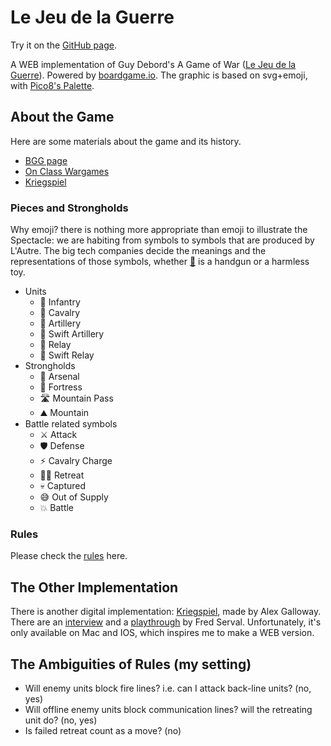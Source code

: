 # Le Jeu de la Guerre

Try it on the [GitHub page](https://iamcxds.github.io/kriegspiel).

A WEB implementation of Guy Debord's A Game of War ([Le Jeu de la Guerre](https://www.wikiwand.com/fr/Le_Jeu_de_la_guerre_(livre))). Powered by [boardgame.io](https://boardgame.io/). The graphic is based on svg+emoji, with [Pico8's Palette](https://pico-8.fandom.com/wiki/Palette).

## About the Game

Here are some materials about the game and its history.

- [BGG page](https://boardgamegeek.com/boardgame/27323/le-jeu-de-la-guerre)
- [On Class Wargames](https://www.classwargames.net/?p=1636)
- [Kriegspiel](http://r-s-g.org/kriegspiel/about.php)

### Pieces and Strongholds

Why emoji? there is nothing more appropriate than emoji to illustrate the Spectacle: we are habiting from symbols to symbols that are produced by L'Autre. The big tech companies decide the meanings and the representations of those symbols, whether [🔫](https://emojipedia.org/pistol/) is a handgun or a harmless toy.

- Units
  - 💂 Infantry
  - 🏇 Cavalry
  - 🎉 Artillery
  - 🚀 Swift Artillery
  - 🚩 Relay
  - 🚚 Swift Relay
- Strongholds
  - 🎪 Arsenal
  - 🏰 Fortress
  - 🛣️ Mountain Pass
  - ⛰️ Mountain
- Battle related symbols
  - ⚔️ Attack
  - 🛡️ Defense
  - ⚡ Cavalry Charge
  - 🏃‍♂️ Retreat
  - 💀 Captured
  - 😅 Out of Supply
  - 💥 Battle

### Rules

Please check the [rules](http://r-s-g.org/kriegspiel/rules.php) here.

## The Other Implementation

There is another digital implementation: [Kriegspiel](http://r-s-g.org/kriegspiel/index.php), made by Alex Galloway. There are an [interview](https://www.youtube.com/watch?v=CGjt8po_y4I) and a [playthrough](https://www.youtube.com/watch?v=4l2M6vpWLAw) by Fred Serval. Unfortunately, it's only available on Mac and IOS, which inspires me to make a WEB version.

## The Ambiguities of Rules (my setting)

- Will enemy units block fire lines? i.e. can I attack back-line units? (no, yes)
- Will offline enemy units block communication lines? will the retreating unit do? (no, yes)
- Is failed retreat count as a move? (no)
  